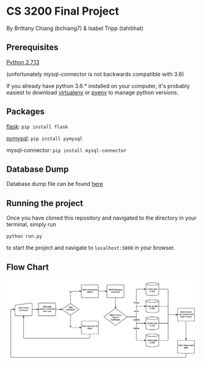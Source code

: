 # CS 3200 Final Project
By Brittany Chiang (bchiang7) & Isabel Tripp (tahitihat)

## Prerequisites
[Python 2.7.13](https://www.python.org/downloads/)

(unfortunately mysql-connector is not backwards compatible with 3.6)

If you already have python 3.6.* installed on your computer, it's probably easiest to download [virtualenv](https://virtualenv.pypa.io/en/stable/) or [pyenv](https://github.com/pyenv/pyenv) to manage python versions.

## Packages
[flask](http://flask.pocoo.org/): `pip install flask`

[pymysql](https://github.com/PyMySQL/PyMySQL): `pip install pymysql`

mysql-connector: `pip install mysql-connector`

## Database Dump
Database dump file can be found [here](https://github.com/bchiang7/CS3200-Project/blob/master/data/dump.sql)

## Running the project
Once you have cloned this repository and navigated to the directory in your terminal, simply run
```
python run.py
```
to start the project and navigate to `localhost:5000` in your browser.


## Flow Chart
![](https://raw.githubusercontent.com/bchiang7/CS3200-Project/master/flowchart.png)
